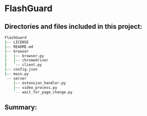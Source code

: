 # FlashGuard

## Directories and files included in this project:
```bash
FlashGuard
|-- LICENSE
|-- README.md
|-- browser
|   |-- browser.py
|   |-- chromedriver
|   `-- client.py
|-- config.json
|-- main.py
 -- server
    |-- extension_handler.py
    |-- video_process.py
    `-- wait_for_page_change.py
```



## Summary:
